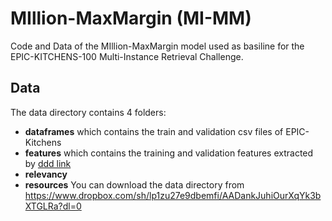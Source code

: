 # MIllion-MaxMargin (MI-MM)
Code and Data of the MIllion-MaxMargin model used as basiline for the EPIC-KITCHENS-100 Multi-Instance Retrieval Challenge.

## Data
The data directory contains 4 folders:
* **dataframes** which contains the train and validation csv files of EPIC-Kitchens
* **features** which contains the training and validation features extracted by [ddd link](https://github.com/antoine77340/S3D_HowTo100M/blob/master/README.md])
* **relevancy**
* **resources**
You can download the data directory from https://www.dropbox.com/sh/lp1zu27e9dbemfi/AADankJuhiOurXqYk3bXTGLRa?dl=0

